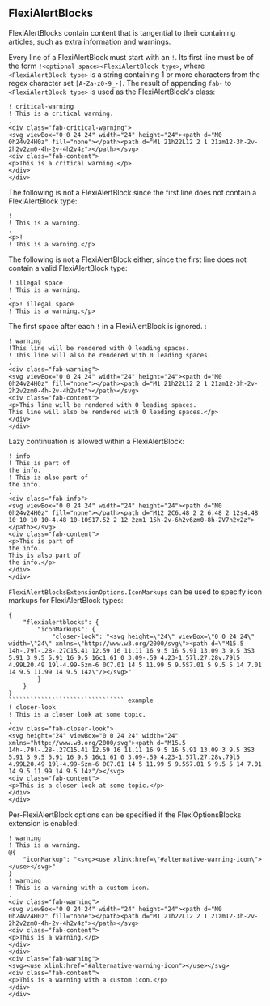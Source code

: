 ﻿## FlexiAlertBlocks
FlexiAlertBlocks contain content that is tangential to their containing articles, such as extra information and warnings.

Every line of a FlexiAlertBlock must start with an `!`. Its first line must be of the form `!<optional space><FlexiAlertBlock type>`, where `<FlexiAlertBlock type>`
is a string containing 1 or more characters from the regex character set `[A-Za-z0-9_-]`. The result of appending `fab-` to `<FlexiAlertBlock type>` is used as the
FlexiAlertBlock's class:

```````````````````````````````` example
! critical-warning
! This is a critical warning.
.
<div class="fab-critical-warning">
<svg viewBox="0 0 24 24" width="24" height="24"><path d="M0 0h24v24H0z" fill="none"></path><path d="M1 21h22L12 2 1 21zm12-3h-2v-2h2v2zm0-4h-2v-4h2v4z"></path></svg>
<div class="fab-content">
<p>This is a critical warning.</p>
</div>
</div>
````````````````````````````````

The following is not a FlexiAlertBlock since the first line does not contain a FlexiAlertBlock type:

```````````````````````````````` example
! 
! This is a warning.
.
<p>!
! This is a warning.</p>
````````````````````````````````

The following is not a FlexiAlertBlock either, since the first line does not contain a valid FlexiAlertBlock type:

```````````````````````````````` example
! illegal space
! This is a warning.
.
<p>! illegal space
! This is a warning.</p>
````````````````````````````````

The first space after each `!` in a FlexiAlertBlock is ignored. :

```````````````````````````````` example
! warning
!This line will be rendered with 0 leading spaces.
! This line will also be rendered with 0 leading spaces.
.
<div class="fab-warning">
<svg viewBox="0 0 24 24" width="24" height="24"><path d="M0 0h24v24H0z" fill="none"></path><path d="M1 21h22L12 2 1 21zm12-3h-2v-2h2v2zm0-4h-2v-4h2v4z"></path></svg>
<div class="fab-content">
<p>This line will be rendered with 0 leading spaces.
This line will also be rendered with 0 leading spaces.</p>
</div>
</div>
````````````````````````````````

Lazy continuation is allowed within a FlexiAlertBlock:

```````````````````````````````` example
! info
! This is part of
the info.
! This is also part of
the info.
.
<div class="fab-info">
<svg viewBox="0 0 24 24" width="24" height="24"><path d="M0 0h24v24H0z" fill="none"></path><path d="M12 2C6.48 2 2 6.48 2 12s4.48 10 10 10 10-4.48 10-10S17.52 2 12 2zm1 15h-2v-6h2v6zm0-8h-2V7h2v2z"></path></svg>
<div class="fab-content">
<p>This is part of
the info.
This is also part of
the info.</p>
</div>
</div>
````````````````````````````````

`FlexiAlertBlocksExtensionOptions.IconMarkups` can be used to specify icon markups for FlexiAlertBlock types:

```````````````````````````````` options
{
    "flexialertblocks": {
        "iconMarkups": {
            "closer-look": "<svg height=\"24\" viewBox=\"0 0 24 24\" width=\"24\" xmlns=\"http://www.w3.org/2000/svg\"><path d=\"M15.5 14h-.79l-.28-.27C15.41 12.59 16 11.11 16 9.5 16 5.91 13.09 3 9.5 3S3 5.91 3 9.5 5.91 16 9.5 16c1.61 0 3.09-.59 4.23-1.57l.27.28v.79l5 4.99L20.49 19l-4.99-5zm-6 0C7.01 14 5 11.99 5 9.5S7.01 5 9.5 5 14 7.01 14 9.5 11.99 14 9.5 14z\"/></svg>"
        }
    }
}
```````````````````````````````` example
! closer-look
! This is a closer look at some topic.
.
<div class="fab-closer-look">
<svg height="24" viewBox="0 0 24 24" width="24" xmlns="http://www.w3.org/2000/svg"><path d="M15.5 14h-.79l-.28-.27C15.41 12.59 16 11.11 16 9.5 16 5.91 13.09 3 9.5 3S3 5.91 3 9.5 5.91 16 9.5 16c1.61 0 3.09-.59 4.23-1.57l.27.28v.79l5 4.99L20.49 19l-4.99-5zm-6 0C7.01 14 5 11.99 5 9.5S7.01 5 9.5 5 14 7.01 14 9.5 11.99 14 9.5 14z"/></svg>
<div class="fab-content">
<p>This is a closer look at some topic.</p>
</div>
</div>
````````````````````````````````

Per-FlexiAlertBlock options can be specified if the FlexiOptionsBlocks extension is enabled:
```````````````````````````````` example
! warning
! This is a warning.
@{
    "iconMarkup": "<svg><use xlink:href=\"#alternative-warning-icon\"></use></svg>"
}
! warning
! This is a warning with a custom icon.
.
<div class="fab-warning">
<svg viewBox="0 0 24 24" width="24" height="24"><path d="M0 0h24v24H0z" fill="none"></path><path d="M1 21h22L12 2 1 21zm12-3h-2v-2h2v2zm0-4h-2v-4h2v4z"></path></svg>
<div class="fab-content">
<p>This is a warning.</p>
</div>
</div>
<div class="fab-warning">
<svg><use xlink:href="#alternative-warning-icon"></use></svg>
<div class="fab-content">
<p>This is a warning with a custom icon.</p>
</div>
</div>
````````````````````````````````
